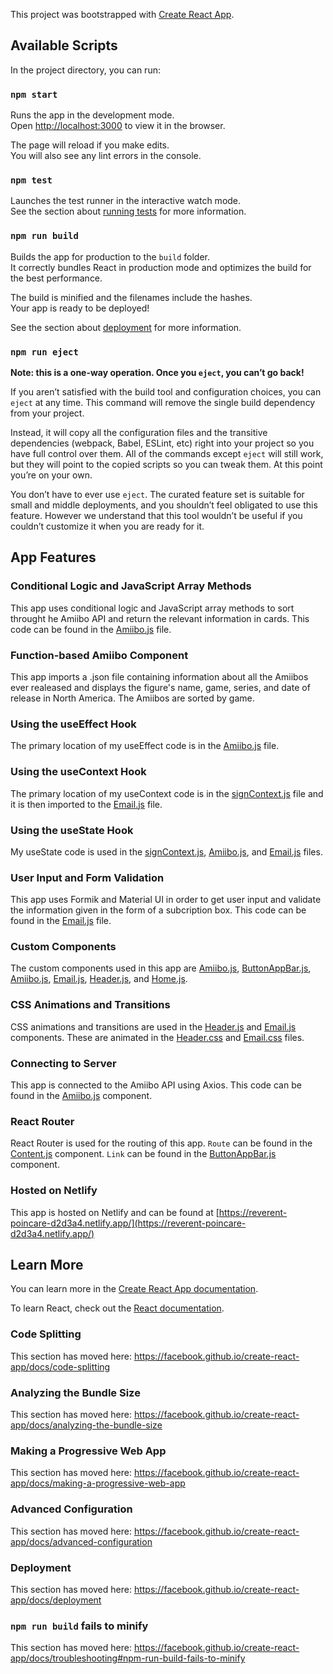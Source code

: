 This project was bootstrapped with [Create React App](https://github.com/facebook/create-react-app).

## Available Scripts

In the project directory, you can run:

### `npm start`

Runs the app in the development mode.<br />
Open [http://localhost:3000](http://localhost:3000) to view it in the browser.

The page will reload if you make edits.<br />
You will also see any lint errors in the console.

### `npm test`

Launches the test runner in the interactive watch mode.<br />
See the section about [running tests](https://facebook.github.io/create-react-app/docs/running-tests) for more information.

### `npm run build`

Builds the app for production to the `build` folder.<br />
It correctly bundles React in production mode and optimizes the build for the best performance.

The build is minified and the filenames include the hashes.<br />
Your app is ready to be deployed!

See the section about [deployment](https://facebook.github.io/create-react-app/docs/deployment) for more information.

### `npm run eject`

**Note: this is a one-way operation. Once you `eject`, you can’t go back!**

If you aren’t satisfied with the build tool and configuration choices, you can `eject` at any time. This command will remove the single build dependency from your project.

Instead, it will copy all the configuration files and the transitive dependencies (webpack, Babel, ESLint, etc) right into your project so you have full control over them. All of the commands except `eject` will still work, but they will point to the copied scripts so you can tweak them. At this point you’re on your own.

You don’t have to ever use `eject`. The curated feature set is suitable for small and middle deployments, and you shouldn’t feel obligated to use this feature. However we understand that this tool wouldn’t be useful if you couldn’t customize it when you are ready for it.

## App Features

### Conditional Logic and JavaScript Array Methods

This app uses conditional logic and JavaScript array methods to sort throught he Amiibo API and return the relevant information in cards. This code can be found in the [Amiibo.js](/src/Amiibo/Amiibo.js) file.

### Function-based Amiibo Component

This app imports a .json file containing information about all the Amiibos ever realeased and displays the figure's name, game, series, and date of release in North America. The Amiibos are sorted by game.

### Using the useEffect Hook

The primary location of my useEffect code is in the [Amiibo.js](/src/Amiibo/Amiibo.js) file.

### Using the useContext Hook

The primary location of my useContext code is in the [signContext.js](/src/contexts/signContext.js) file and it is then imported to the [Email.js](/src/Email/Email.js) file.

### Using the useState Hook

My useState code is used in the [signContext.js](/src/contexts/signContext.js), [Amiibo.js](/src/Amiibo/Amiibo.js), and [Email.js](/src/Email/Email.js) files.

### User Input and Form Validation

This app uses Formik and Material UI in order to get user input and validate the information given in the form of a subcription box. This code can be found in the [Email.js](/src/Email/Email.js) file.

### Custom Components

The custom components used in this app are [Amiibo.js](/src/Amiibo/Amiibo.js), [ButtonAppBar.js](/src/Bar/ButtonAppBar.js), [Amiibo.js](/src/Contact/Contact.js), [Email.js](/src/Email/Email.js), [Header.js](/src/Header/header.js), and [Home.js](/src/Home/Home.js).

### CSS Animations and Transitions

CSS animations and transitions are used in the [Header.js](/src/Header/header.js) and [Email.js](/src/Email/Email.js) components. These are animated in the [Header.css](/src/Header/header.css) and [Email.css](/src/Email/Email.css) files.

### Connecting to Server

This app is connected to the Amiibo API using Axios. This code can be found in the [Amiibo.js](/src/Amiibo/Amiibo.js) component.

### React Router

React Router is used for the routing of this app. <code>Route</code> can be found in the [Content.js](/src/Content.js) component. <code>Link</code> can be found in the [ButtonAppBar.js](/src/Bar/ButtonAppBar.js) component.

### Hosted on Netlify

This app is hosted on Netlify and can be found at [https://reverent-poincare-d2d3a4.netlify.app/](https://reverent-poincare-d2d3a4.netlify.app/)

## Learn More

You can learn more in the [Create React App documentation](https://facebook.github.io/create-react-app/docs/getting-started).

To learn React, check out the [React documentation](https://reactjs.org/).

### Code Splitting

This section has moved here: https://facebook.github.io/create-react-app/docs/code-splitting

### Analyzing the Bundle Size

This section has moved here: https://facebook.github.io/create-react-app/docs/analyzing-the-bundle-size

### Making a Progressive Web App

This section has moved here: https://facebook.github.io/create-react-app/docs/making-a-progressive-web-app

### Advanced Configuration

This section has moved here: https://facebook.github.io/create-react-app/docs/advanced-configuration

### Deployment

This section has moved here: https://facebook.github.io/create-react-app/docs/deployment

### `npm run build` fails to minify

This section has moved here: https://facebook.github.io/create-react-app/docs/troubleshooting#npm-run-build-fails-to-minify
